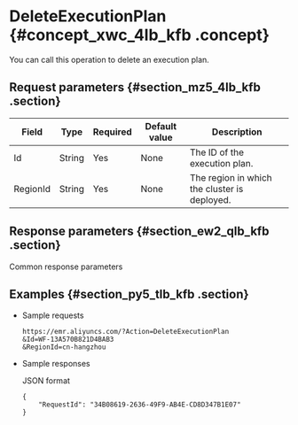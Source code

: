 # DeleteExecutionPlan {#concept_xwc_4lb_kfb .concept}

You can call this operation to delete an execution plan.

## Request parameters {#section_mz5_4lb_kfb .section}

|Field|Type|Required|Default value|Description|
|-----|----|--------|-------------|-----------|
|Id|String|Yes|None|The ID of the execution plan.|
|RegionId|String|Yes|None|The region in which the cluster is deployed.|

## Response parameters {#section_ew2_qlb_kfb .section}

Common response parameters

## Examples {#section_py5_tlb_kfb .section}

-   Sample requests

    ```
    https://emr.aliyuncs.com/?Action=DeleteExecutionPlan
    &Id=WF-13A570B821D4BAB3
    &RegionId=cn-hangzhou
    ```

-   Sample responses

    JSON format

    ```
    {
        "RequestId": "34B08619-2636-49F9-AB4E-CD8D347B1E07"
    }
    ```



